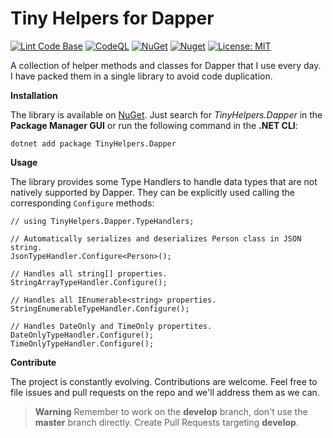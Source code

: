 # Tiny Helpers for Dapper

[![Lint Code Base](https://github.com/marcominerva/TinyHelpers/actions/workflows/linter.yml/badge.svg)](https://github.com/marcominerva/TinyHelpers/actions/workflows/linter.yml)
[![CodeQL](https://github.com/marcominerva/TinyHelpers/actions/workflows/codeql.yml/badge.svg)](https://github.com/marcominerva/TinyHelpers/actions/workflows/codeql.yml)
[![NuGet](https://img.shields.io/nuget/v/TinyHelpers.Dapper.svg?style=flat-square)](https://www.nuget.org/packages/TinyHelpers.Dapper)
[![Nuget](https://img.shields.io/nuget/dt/TinyHelpers.Dapper)](https://www.nuget.org/packages/TinyHelpers.Dapper)
[![License: MIT](https://img.shields.io/badge/License-MIT-yellow.svg)](https://github.com/marcominerva/TinyHelpers/blob/master/LICENSE)

A collection of helper methods and classes for Dapper that I use every day. I have packed them in a single library to avoid code duplication.

**Installation**

The library is available on [NuGet](https://www.nuget.org/packages/TinyHelpers.Dapper). Just search for *TinyHelpers.Dapper* in the **Package Manager GUI** or run the following command in the **.NET CLI**:

    dotnet add package TinyHelpers.Dapper

**Usage**

The library provides some Type Handlers to handle data types that are not natively supported by Dapper. They can be explicitly used calling the corresponding `Configure` methods:

    // using TinyHelpers.Dapper.TypeHandlers;

    // Automatically serializes and deserializes Person class in JSON string.
    JsonTypeHandler.Configure<Person>();

    // Handles all string[] properties.
    StringArrayTypeHandler.Configure();

    // Handles all IEnumerable<string> properties.
    StringEnumerableTypeHandler.Configure();

    // Handles DateOnly and TimeOnly propertites.
    DateOnlyTypeHandler.Configure();
    TimeOnlyTypeHandler.Configure();

**Contribute**

The project is constantly evolving. Contributions are welcome. Feel free to file issues and pull requests on the repo and we'll address them as we can. 

> **Warning**
Remember to work on the **develop** branch, don't use the **master** branch directly. Create Pull Requests targeting **develop**.